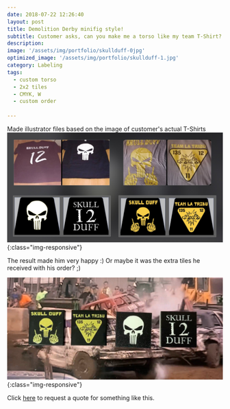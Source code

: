 ```yaml
---
date: 2018-07-22 12:26:40
layout: post
title: Demolition Derby minifig style!
subtitle: Customer asks, can you make me a torso like my team T-Shirt?
description: 
image: '/assets/img/portfolio/skullduff-0jpg'
optimized_image: '/assets/img/portfolio/skullduff-1.jpg'
category: Labeling
tags:
  - custom torso
  - 2x2 tiles
  - CMYK, W
  - custom order
 
---
```


Made illustrator files based on the image of customer's actual T-Shirts
![otherview](/assets/img/portfolio/skullduff-2.jpg){:class="img-responsive"}

The result made him very happy :) Or maybe it was the extra tiles he received with his order? ;)

![otherview](/assets/img/portfolio/skullduff-3.jpg){:class="img-responsive"}

Click [here](https://millionprints.com/contact/) to request a quote for something like this.